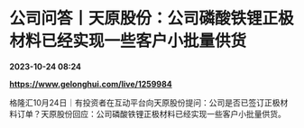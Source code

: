 # 公司问答丨天原股份：公司磷酸铁锂正极材料已经实现一些客户小批量供货

**2023-10-24 08:24**

**https://www.gelonghui.com/live/1259984**

格隆汇10月24日｜有投资者在互动平台向天原股份提问：公司是否已签订正极材料订单？天原股份回应：公司磷酸铁锂正极材料已经实现一些客户小批量供货。